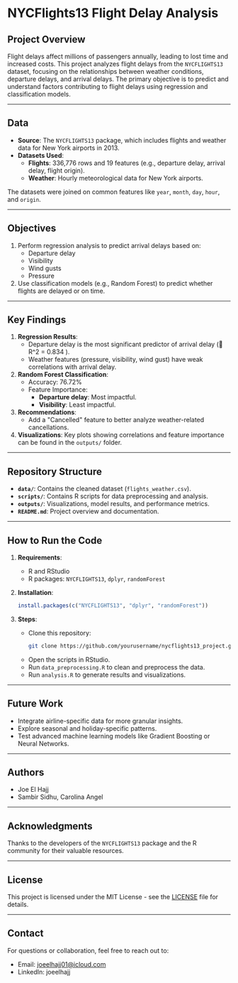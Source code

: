 # NYCFlights13 Flight Delay Analysis

## Project Overview
Flight delays affect millions of passengers annually, leading to lost time and increased costs. This project analyzes flight delays from the `NYCFLIGHTS13` dataset, focusing on the relationships between weather conditions, departure delays, and arrival delays. The primary objective is to predict and understand factors contributing to flight delays using regression and classification models.

---

## Data
- **Source**: The `NYCFLIGHTS13` package, which includes flights and weather data for New York airports in 2013.
- **Datasets Used**:
  - **Flights**: 336,776 rows and 19 features (e.g., departure delay, arrival delay, flight origin).
  - **Weather**: Hourly meteorological data for New York airports.

The datasets were joined on common features like `year`, `month`, `day`, `hour`, and `origin`.

---

## Objectives
1. Perform regression analysis to predict arrival delays based on:
   - Departure delay
   - Visibility
   - Wind gusts
   - Pressure
2. Use classification models (e.g., Random Forest) to predict whether flights are delayed or on time.

---

## Key Findings
1. **Regression Results**:
   - Departure delay is the most significant predictor of arrival delay ( R^2 = 0.834 ).
   - Weather features (pressure, visibility, wind gust) have weak correlations with arrival delay.
2. **Random Forest Classification**:
   - Accuracy: 76.72%
   - Feature Importance:
     - **Departure delay**: Most impactful.
     - **Visibility**: Least impactful.
3. **Recommendations**:
   - Add a "Cancelled" feature to better analyze weather-related cancellations.
4. **Visualizations**: Key plots showing correlations and feature importance can be found in the `outputs/` folder.

---

## Repository Structure
- **`data/`**: Contains the cleaned dataset (`flights_weather.csv`).
- **`scripts/`**: Contains R scripts for data preprocessing and analysis.
- **`outputs/`**: Visualizations, model results, and performance metrics.
- **`README.md`**: Project overview and documentation.

---

## How to Run the Code
1. **Requirements**:
   - R and RStudio
   - R packages: `NYCFLIGHTS13`, `dplyr`, `randomForest`

2. **Installation**:
   ```R
   install.packages(c("NYCFLIGHTS13", "dplyr", "randomForest"))
   ```

3. **Steps**:
   - Clone this repository:
     ```bash
     git clone https://github.com/yourusername/nycflights13_project.git
     ```
   - Open the scripts in RStudio.
   - Run `data_preprocessing.R` to clean and preprocess the data.
   - Run `analysis.R` to generate results and visualizations.

---

## Future Work
- Integrate airline-specific data for more granular insights.
- Explore seasonal and holiday-specific patterns.
- Test advanced machine learning models like Gradient Boosting or Neural Networks.

---

## Authors
- Joe El Hajj
- Sambir Sidhu, Carolina Angel

---

## Acknowledgments
Thanks to the developers of the `NYCFLIGHTS13` package and the R community for their valuable resources.

---

## License
This project is licensed under the MIT License - see the [LICENSE](LICENSE) file for details.

---

## Contact
For questions or collaboration, feel free to reach out to:
- Email: joeelhajj01@icloud.com
- LinkedIn: joeelhajj
